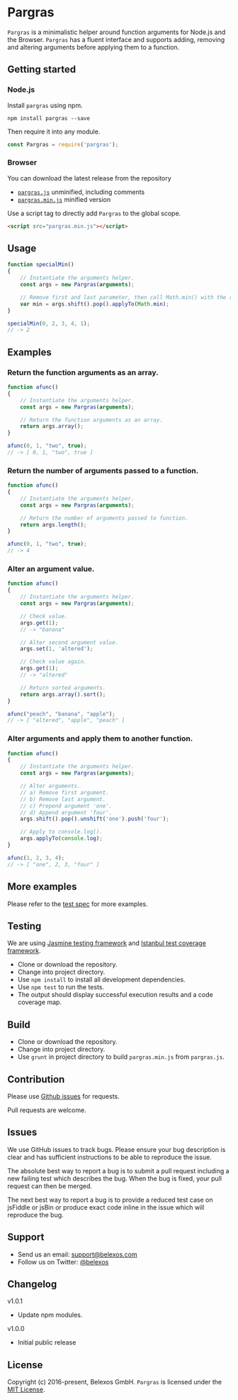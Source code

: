 Pargras
=======

`Pargras` is a minimalistic helper around function arguments for Node.js and the Browser. `Pargras` has a fluent interface and supports adding, removing and altering arguments before applying them to a function.


Getting started
---------------

### Node.js

Install `pargras` using npm.

```shell
npm install pargras --save
```

Then require it into any module.

```js
const Pargras = require('pargras');
```

### Browser
You can download the latest release from the repository
* [`pargras.js`](https://github.com/belexos/pargras/blob/master/pargras.js) unminified, including comments
* [`pargras.min.js`](https://github.com/belexos/pargras/blob/master/pargras.min.js) minified version

Use a script tag to directly add `Pargras` to the global scope.

```html
<script src="pargras.min.js"></script>
```


Usage
-----
```js
function specialMin()
{
    // Instantiate the arguments helper.
    const args = new Pargras(arguments);

    // Remove first and last parameter, then call Math.min() with the resulting arguments.
    var min = args.shift().pop().applyTo(Math.min);
}

specialMin(0, 2, 3, 4, 1);
// -> 2
```


Examples
--------

### Return the function arguments as an array.

```js
function afunc()
{
    // Instantiate the arguments helper.
    const args = new Pargras(arguments);

    // Return the function arguments as an array.
    return args.array();
}

afunc(0, 1, "two", true);
// -> [ 0, 1, "two", true ]
```

### Return the number of arguments passed to a function.

```js
function afunc()
{
    // Instantiate the arguments helper.
    const args = new Pargras(arguments);

    // Return the number of arguments passed to function.
    return args.length();
}

afunc(0, 1, "two", true);
// -> 4
```

### Alter an argument value.

```js
function afunc()
{
    // Instantiate the arguments helper.
    const args = new Pargras(arguments);

    // Check value.
    args.get(1);
    // -> "banana"

    // Alter second argument value.
    args.set(1, 'altered');

    // Check value again.
    args.get(1);
    // -> "altered"

    // Return sorted arguments.
    return args.array().sort();
}

afunc("peach", "banana", "apple");
// -> [ "altered", "apple", "peach" ]
```

### Alter arguments and apply them to another function.

```js
function afunc()
{
    // Instantiate the arguments helper.
    const args = new Pargras(arguments);

    // Alter arguments.
    // a) Remove first argument.
    // b) Remove last argument.
    // c) Prepend argument 'one'.
    // d) Append argument 'four'.
    args.shift().pop().unshift('one').push('four');

    // Apply to console.log().
    args.applyTo(console.log);
}

afunc(1, 2, 3, 4);
// -> [ "one", 2, 3, "four" ]
```


More examples
-------------
Please refer to the [test spec](https://github.com/belexos/pargras/blob/master/spec/PargrasSpec.js) for more examples.


Testing
-------
We are using [Jasmine testing framework](https://jasmine.github.io/index.html) and [Istanbul test coverage framework](https://istanbul.js.org/).

* Clone or download the repository.
* Change into project directory.
* Use `npm install` to install all development dependencies.
* Use `npm test` to run the tests. 
* The output should display successful execution results and a code coverage map.


Build
-----
* Clone or download the repository.
* Change into project directory.
* Use `grunt` in project directory to build `pargras.min.js` from `pargras.js`.


Contribution
------------
Please use [Github issues](https://github.com/belexos/pargras/issues) for requests.

Pull requests are welcome.


Issues
------
We use GitHub issues to track bugs. Please ensure your bug description is clear and has sufficient instructions to be able to reproduce the issue.

The absolute best way to report a bug is to submit a pull request including a new failing test which describes the bug. When the bug is fixed, your pull request can then be merged.

The next best way to report a bug is to provide a reduced test case on jsFiddle or jsBin or produce exact code inline in the issue which will reproduce the bug.


Support
-------
* Send us an email: [support@belexos.com](mailto:support@belexos.com)
* Follow us on Twitter: [@belexos](http://twitter.com/belexos)


Changelog
---------
v1.0.1
* Update npm modules.

v1.0.0
* Initial public release


License
-------
Copyright (c) 2016-present, Belexos GmbH. `Pargras` is licensed under the [MIT License](https://github.com/belexos/pargras/blob/master/LICENSE).
